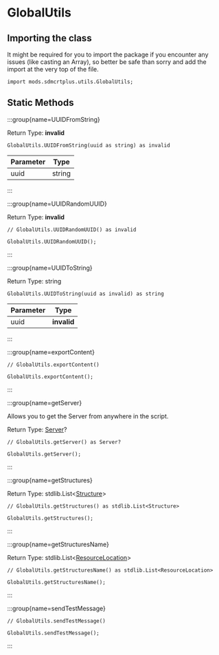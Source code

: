 # GlobalUtils

## Importing the class

It might be required for you to import the package if you encounter any issues (like casting an Array), so better be safe than sorry and add the import at the very top of the file.
```zenscript
import mods.sdmcrtplus.utils.GlobalUtils;
```


## Static Methods

:::group{name=UUIDFromString}

Return Type: **invalid**

```zenscript
GlobalUtils.UUIDFromString(uuid as string) as invalid
```

| Parameter |  Type  |
|-----------|--------|
| uuid      | string |


:::

:::group{name=UUIDRandomUUID}

Return Type: **invalid**

```zenscript
// GlobalUtils.UUIDRandomUUID() as invalid

GlobalUtils.UUIDRandomUUID();
```

:::

:::group{name=UUIDToString}

Return Type: string

```zenscript
GlobalUtils.UUIDToString(uuid as invalid) as string
```

| Parameter |    Type     |
|-----------|-------------|
| uuid      | **invalid** |


:::

:::group{name=exportContent}

```zenscript
// GlobalUtils.exportContent()

GlobalUtils.exportContent();
```

:::

:::group{name=getServer}

Allows you to get the Server from anywhere in the script.

Return Type: [Server](/vanilla/api/game/Server)?

```zenscript
// GlobalUtils.getServer() as Server?

GlobalUtils.getServer();
```

:::

:::group{name=getStructures}

Return Type: stdlib.List&lt;[Structure](/mods/sdmcrtplus/world/level/levelgen/structure/Structure)&gt;

```zenscript
// GlobalUtils.getStructures() as stdlib.List<Structure>

GlobalUtils.getStructures();
```

:::

:::group{name=getStructuresName}

Return Type: stdlib.List&lt;[ResourceLocation](/vanilla/api/resource/ResourceLocation)&gt;

```zenscript
// GlobalUtils.getStructuresName() as stdlib.List<ResourceLocation>

GlobalUtils.getStructuresName();
```

:::

:::group{name=sendTestMessage}

```zenscript
// GlobalUtils.sendTestMessage()

GlobalUtils.sendTestMessage();
```

:::

